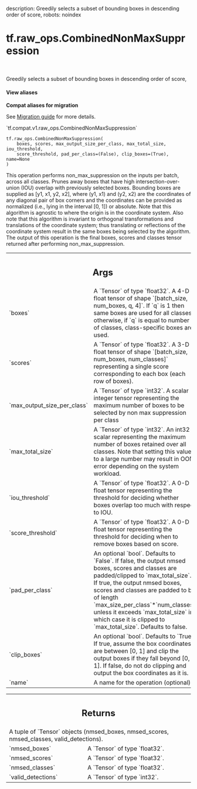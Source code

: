 description: Greedily selects a subset of bounding boxes in descending order of score,
robots: noindex

# tf.raw_ops.CombinedNonMaxSuppression

<!-- Insert buttons and diff -->

<table class="tfo-notebook-buttons tfo-api nocontent" align="left">

</table>



Greedily selects a subset of bounding boxes in descending order of score,

<section class="expandable">
  <h4 class="showalways">View aliases</h4>
  <p>
<b>Compat aliases for migration</b>
<p>See
<a href="https://www.tensorflow.org/guide/migrate">Migration guide</a> for
more details.</p>
<p>`tf.compat.v1.raw_ops.CombinedNonMaxSuppression`</p>
</p>
</section>

<pre class="devsite-click-to-copy prettyprint lang-py tfo-signature-link">
<code>tf.raw_ops.CombinedNonMaxSuppression(
    boxes, scores, max_output_size_per_class, max_total_size, iou_threshold,
    score_threshold, pad_per_class=(False), clip_boxes=(True), name=None
)
</code></pre>



<!-- Placeholder for "Used in" -->

This operation performs non_max_suppression on the inputs per batch, across
all classes.
Prunes away boxes that have high intersection-over-union (IOU) overlap
with previously selected boxes.  Bounding boxes are supplied as
[y1, x1, y2, x2], where (y1, x1) and (y2, x2) are the coordinates of any
diagonal pair of box corners and the coordinates can be provided as normalized
(i.e., lying in the interval [0, 1]) or absolute.  Note that this algorithm
is agnostic to where the origin is in the coordinate system. Also note that
this algorithm is invariant to orthogonal transformations and translations
of the coordinate system; thus translating or reflections of the coordinate
system result in the same boxes being selected by the algorithm.
The output of this operation is the final boxes, scores and classes tensor
returned after performing non_max_suppression.

<!-- Tabular view -->
 <table class="responsive fixed orange">
<colgroup><col width="214px"><col></colgroup>
<tr><th colspan="2"><h2 class="add-link">Args</h2></th></tr>

<tr>
<td>
`boxes`
</td>
<td>
A `Tensor` of type `float32`.
A 4-D float tensor of shape `[batch_size, num_boxes, q, 4]`. If `q` is 1 then
same boxes are used for all classes otherwise, if `q` is equal to number of
classes, class-specific boxes are used.
</td>
</tr><tr>
<td>
`scores`
</td>
<td>
A `Tensor` of type `float32`.
A 3-D float tensor of shape `[batch_size, num_boxes, num_classes]`
representing a single score corresponding to each box (each row of boxes).
</td>
</tr><tr>
<td>
`max_output_size_per_class`
</td>
<td>
A `Tensor` of type `int32`.
A scalar integer tensor representing the maximum number of
boxes to be selected by non max suppression per class
</td>
</tr><tr>
<td>
`max_total_size`
</td>
<td>
A `Tensor` of type `int32`.
An int32 scalar representing the maximum number of boxes retained over all
classes. Note that setting this value to a large number may result in OOM error
depending on the system workload.
</td>
</tr><tr>
<td>
`iou_threshold`
</td>
<td>
A `Tensor` of type `float32`.
A 0-D float tensor representing the threshold for deciding whether
boxes overlap too much with respect to IOU.
</td>
</tr><tr>
<td>
`score_threshold`
</td>
<td>
A `Tensor` of type `float32`.
A 0-D float tensor representing the threshold for deciding when to remove
boxes based on score.
</td>
</tr><tr>
<td>
`pad_per_class`
</td>
<td>
An optional `bool`. Defaults to `False`.
If false, the output nmsed boxes, scores and classes
are padded/clipped to `max_total_size`. If true, the
output nmsed boxes, scores and classes are padded to be of length
`max_size_per_class`*`num_classes`, unless it exceeds `max_total_size` in
which case it is clipped to `max_total_size`. Defaults to false.
</td>
</tr><tr>
<td>
`clip_boxes`
</td>
<td>
An optional `bool`. Defaults to `True`.
If true, assume the box coordinates are between [0, 1] and clip the output boxes
if they fall beyond [0, 1]. If false, do not do clipping and output the box
coordinates as it is.
</td>
</tr><tr>
<td>
`name`
</td>
<td>
A name for the operation (optional).
</td>
</tr>
</table>



<!-- Tabular view -->
 <table class="responsive fixed orange">
<colgroup><col width="214px"><col></colgroup>
<tr><th colspan="2"><h2 class="add-link">Returns</h2></th></tr>
<tr class="alt">
<td colspan="2">
A tuple of `Tensor` objects (nmsed_boxes, nmsed_scores, nmsed_classes, valid_detections).
</td>
</tr>
<tr>
<td>
`nmsed_boxes`
</td>
<td>
A `Tensor` of type `float32`.
</td>
</tr><tr>
<td>
`nmsed_scores`
</td>
<td>
A `Tensor` of type `float32`.
</td>
</tr><tr>
<td>
`nmsed_classes`
</td>
<td>
A `Tensor` of type `float32`.
</td>
</tr><tr>
<td>
`valid_detections`
</td>
<td>
A `Tensor` of type `int32`.
</td>
</tr>
</table>

